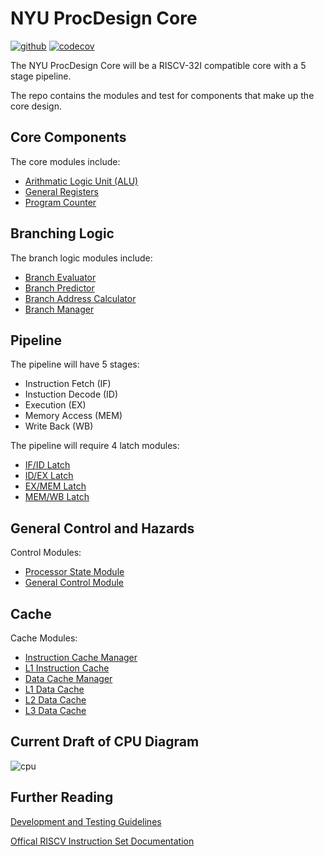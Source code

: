 # NYU ProcDesign Core

[![github](https://github.com/NYU-Processor-Design/nyu-core/actions/workflows/main.yaml/badge.svg)](https://github.com/NYU-Processor-Design/nyu-core/actions) 
[![codecov](https://codecov.io/gh/NYU-Processor-Design/nyu-core/branch/main/graph/badge.svg?token=McspW0gLf4)](https://codecov.io/gh/NYU-Processor-Design/nyu-core) 

The NYU ProcDesign Core will be a RISCV-32I compatible core with a 5 stage pipeline.

The repo contains the modules and test for components that make up the core design.

## Core Components

The core modules include:

- [Arithmatic Logic Unit (ALU)](/Documentation/Module-Docs/09_ALU.md)
- [General Registers](/Documentation/Module-Docs/00_CPU_general_purpose_registers.md)
- [Program Counter](/Documentation/Module-Docs/15_Program_Counter.md)

## Branching Logic

The branch logic modules include:
- [Branch Evaluator](/Documentation/Module-Docs/06_Branch_Evaluator.md)
- [Branch Predictor](/Documentation/Module-Docs/16_Branch_Predictor.md)
- [Branch Address Calculator](/Documentation/Module-Docs/17_Branch_Address_Calculator.md)
- [Branch Manager](/Documentation/Module-Docs/18_Branch_Manager.md)

## Pipeline

The pipeline will have 5 stages:
- Instruction Fetch (IF)
- Instuction Decode (ID)
- Execution (EX)
- Memory Access (MEM)
- Write Back (WB)

The pipeline will require 4 latch modules:
- [IF/ID Latch](/Documentation/Module-Docs/01_IF_ID_latch.md)
- [ID/EX Latch](/Documentation/Module-Docs/02_ID_EX_Latch.md)
- [EX/MEM Latch](/Documentation/Module-Docs/03_EX_MEM_Latch.md)
- [MEM/WB Latch](/Documentation/Module-Docs/04_MEM_WB_Latch.md)

## General Control and Hazards

Control Modules:
- [Processor State Module](/Documentation/Module-Docs/08_Processor_State.md)
- [General Control Module](/Documentation/Module-Docs/05_General_Control_Module.md)

## Cache

Cache Modules:
- [Instruction Cache Manager](/Documentation/Module-Docs/13_Instruction_Cache_Manager.md)
- [L1 Instruction Cache](/Documentation/Module-Docs/14_L1_Instruction_Cache.md)
- [Data Cache Manager](/Documentation/Module-Docs/07_Data_Cache_Manager.md)
- [L1 Data Cache](/Documentation/Module-Docs/10_L1_Data_Cache.md)
- [L2 Data Cache](/Documentation/Module-Docs/11_L2_Data_Cache.md)
- [L3 Data Cache](/Documentation/Module-Docs/12_L3_Data_Cache.md)

## Current Draft of CPU Diagram

![cpu](https://github.com/NYU-Processor-Design/nyu-core/assets/114675487/93c07a14-4217-41a9-a76f-0a65e3a2c2af)


## Further Reading

[Development and Testing Guidelines](https://github.com/NYU-Processor-Design/nyu-core/blob/main/Documentation/Dev-and-Test-Docs/dev-test-process.md)

[Offical RISCV Instruction Set Documentation](https://riscv.org/wp-content/uploads/2017/05/riscv-spec-v2.2.pdf)

